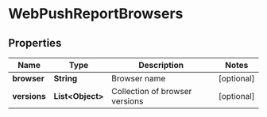 

# WebPushReportBrowsers

## Properties

Name | Type | Description | Notes
------------ | ------------- | ------------- | -------------
**browser** | **String** | Browser name |  [optional]
**versions** | **List&lt;Object&gt;** | Collection of browser versions |  [optional]



